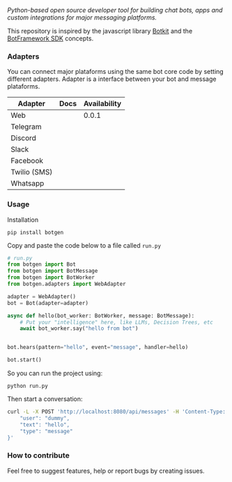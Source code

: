 *Python-based open source developer tool for building chat bots, apps and custom integrations for major messaging platforms.*

This repository is inspired by the javascript library [Botkit](https://github.com/howdyai/botgen) and the [BotFramework SDK](https://github.com/microsoft/botframework-sdk) concepts.

### Adapters

You can connect major plataforms using the same bot core code by setting different adapters. Adapter is a interface between your bot and message plataforms.


| Adapter | Docs | Availability |
|---------| -----|--------------|
| Web     | | 0.0.1        |
| Telegram   | |              |
| Discord    | |              |
| Slack   | |              |
| Facebook   | |              |
| Twilio (SMS)   | |              |
| Whatsapp   | |              |

### Usage

Installation

`pip install botgen`

Copy and paste the code below to a file called `run.py`

```python
# run.py
from botgen import Bot
from botgen import BotMessage
from botgen import BotWorker
from botgen.adapters import WebAdapter

adapter = WebAdapter()
bot = Bot(adapter=adapter)

async def hello(bot_worker: BotWorker, message: BotMessage):
    # Put your "intelligence" here, like LLMs, Decision Trees, etc
    await bot_worker.say("hello from bot")


bot.hears(pattern="hello", event="message", handler=hello)

bot.start()
```

So you can run the project using:

`python run.py`

Then start a conversation:

```bash
curl -L -X POST 'http://localhost:8080/api/messages' -H 'Content-Type: application/json' -d '{
	"user": "dummy",
    "text": "hello",
    "type": "message"
}'
```

### How to contribute

Feel free to suggest features, help or report bugs by creating issues.
